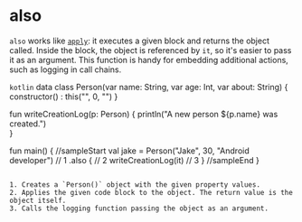 # also

`also` works like [`apply`](04_apply): it executes a given block and returns the object called.
Inside the block, the object is referenced by `it`, so it's easier to pass it as an argument.
This function is handy for embedding additional actions, such as logging in call chains. 

```kotlin```
data class Person(var name: String, var age: Int, var about: String) {
             constructor() : this("", 0, "")
}
         
fun writeCreationLog(p: Person) {
    println("A new person ${p.name} was created.")              
}
         
fun main() {
//sampleStart
    val jake = Person("Jake", 30, "Android developer")   // 1
        .also {                                          // 2 
            writeCreationLog(it)                         // 3
    }
//sampleEnd
}
```

1. Creates a `Person()` object with the given property values.
2. Applies the given code block to the object. The return value is the object itself. 
3. Calls the logging function passing the object as an argument. 
